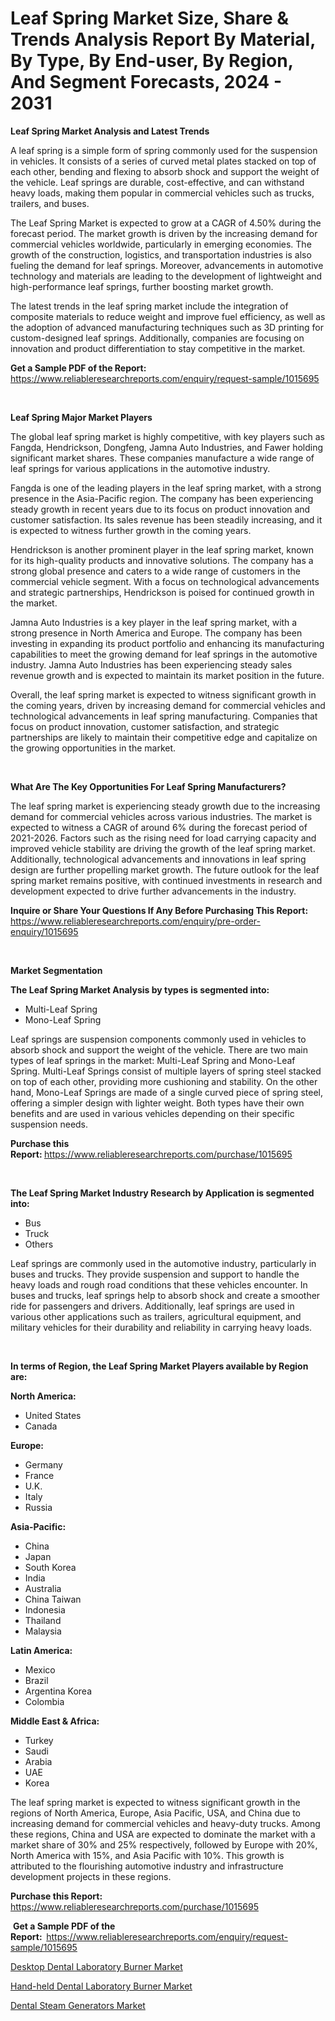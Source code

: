 <p><h1>Leaf Spring Market Size, Share & Trends Analysis Report By Material, By Type, By End-user, By Region, And Segment Forecasts, 2024 - 2031</h1></p><p><strong>Leaf Spring Market Analysis and Latest Trends</strong></p>
<p><p>A leaf spring is a simple form of spring commonly used for the suspension in vehicles. It consists of a series of curved metal plates stacked on top of each other, bending and flexing to absorb shock and support the weight of the vehicle. Leaf springs are durable, cost-effective, and can withstand heavy loads, making them popular in commercial vehicles such as trucks, trailers, and buses.</p><p>The Leaf Spring Market is expected to grow at a CAGR of 4.50% during the forecast period. The market growth is driven by the increasing demand for commercial vehicles worldwide, particularly in emerging economies. The growth of the construction, logistics, and transportation industries is also fueling the demand for leaf springs. Moreover, advancements in automotive technology and materials are leading to the development of lightweight and high-performance leaf springs, further boosting market growth.</p><p>The latest trends in the leaf spring market include the integration of composite materials to reduce weight and improve fuel efficiency, as well as the adoption of advanced manufacturing techniques such as 3D printing for custom-designed leaf springs. Additionally, companies are focusing on innovation and product differentiation to stay competitive in the market.</p></p>
<p><strong>Get a Sample PDF of the Report:&nbsp;</strong> <a href="https://www.reliableresearchreports.com/enquiry/request-sample/1015695">https://www.reliableresearchreports.com/enquiry/request-sample/1015695</a></p>
<p>&nbsp;</p>
<p><strong>Leaf Spring Major Market Players</strong></p>
<p><p>The global leaf spring market is highly competitive, with key players such as Fangda, Hendrickson, Dongfeng, Jamna Auto Industries, and Fawer holding significant market shares. These companies manufacture a wide range of leaf springs for various applications in the automotive industry.</p><p>Fangda is one of the leading players in the leaf spring market, with a strong presence in the Asia-Pacific region. The company has been experiencing steady growth in recent years due to its focus on product innovation and customer satisfaction. Its sales revenue has been steadily increasing, and it is expected to witness further growth in the coming years.</p><p>Hendrickson is another prominent player in the leaf spring market, known for its high-quality products and innovative solutions. The company has a strong global presence and caters to a wide range of customers in the commercial vehicle segment. With a focus on technological advancements and strategic partnerships, Hendrickson is poised for continued growth in the market.</p><p>Jamna Auto Industries is a key player in the leaf spring market, with a strong presence in North America and Europe. The company has been investing in expanding its product portfolio and enhancing its manufacturing capabilities to meet the growing demand for leaf springs in the automotive industry. Jamna Auto Industries has been experiencing steady sales revenue growth and is expected to maintain its market position in the future.</p><p>Overall, the leaf spring market is expected to witness significant growth in the coming years, driven by increasing demand for commercial vehicles and technological advancements in leaf spring manufacturing. Companies that focus on product innovation, customer satisfaction, and strategic partnerships are likely to maintain their competitive edge and capitalize on the growing opportunities in the market.</p></p>
<p>&nbsp;</p>
<p><strong>What Are The Key Opportunities For Leaf Spring Manufacturers?</strong></p>
<p><p>The leaf spring market is experiencing steady growth due to the increasing demand for commercial vehicles across various industries. The market is expected to witness a CAGR of around 6% during the forecast period of 2021-2026. Factors such as the rising need for load carrying capacity and improved vehicle stability are driving the growth of the leaf spring market. Additionally, technological advancements and innovations in leaf spring design are further propelling market growth. The future outlook for the leaf spring market remains positive, with continued investments in research and development expected to drive further advancements in the industry.</p></p>
<p><strong>Inquire or Share Your Questions If Any Before Purchasing This Report:</strong> <a href="https://www.reliableresearchreports.com/enquiry/pre-order-enquiry/1015695">https://www.reliableresearchreports.com/enquiry/pre-order-enquiry/1015695</a></p>
<p>&nbsp;</p>
<p><strong>Market Segmentation</strong></p>
<p><strong>The Leaf Spring Market Analysis by types is segmented into:</strong></p>
<p><ul><li>Multi-Leaf Spring</li><li>Mono-Leaf Spring</li></ul></p>
<p><p>Leaf springs are suspension components commonly used in vehicles to absorb shock and support the weight of the vehicle. There are two main types of leaf springs in the market: Multi-Leaf Spring and Mono-Leaf Spring. Multi-Leaf Springs consist of multiple layers of spring steel stacked on top of each other, providing more cushioning and stability. On the other hand, Mono-Leaf Springs are made of a single curved piece of spring steel, offering a simpler design with lighter weight. Both types have their own benefits and are used in various vehicles depending on their specific suspension needs.</p></p>
<p><strong>Purchase this Report:&nbsp;</strong><a href="https://www.reliableresearchreports.com/purchase/1015695">https://www.reliableresearchreports.com/purchase/1015695</a></p>
<p>&nbsp;</p>
<p><strong>The Leaf Spring Market Industry Research by Application is segmented into:</strong></p>
<p><ul><li>Bus</li><li>Truck</li><li>Others</li></ul></p>
<p><p>Leaf springs are commonly used in the automotive industry, particularly in buses and trucks. They provide suspension and support to handle the heavy loads and rough road conditions that these vehicles encounter. In buses and trucks, leaf springs help to absorb shock and create a smoother ride for passengers and drivers. Additionally, leaf springs are used in various other applications such as trailers, agricultural equipment, and military vehicles for their durability and reliability in carrying heavy loads.</p></p>
<p>&nbsp;</p>
<p><strong>In terms of Region, the Leaf Spring Market Players available by Region are:</strong></p>
<p>
    <p> <strong> North America: </strong>
        <ul>
            <li>United States</li>
            <li>Canada</li>
        </ul>
        </p> 
    <p> <strong> Europe: </strong>
        <ul>
            <li>Germany</li>
            <li>France</li>
            <li>U.K.</li>
            <li>Italy</li>
            <li>Russia</li>
        </ul>
        </p> 
    <p> <strong> Asia-Pacific: </strong>
        <ul>
            <li>China</li>
            <li>Japan</li>
            <li>South Korea</li>
            <li>India</li>
            <li>Australia</li>
            <li>China Taiwan</li>
            <li>Indonesia</li>
            <li>Thailand</li>
            <li>Malaysia</li>
        </ul>
        </p> 
    <p> <strong> Latin America: </strong>
        <ul>
            <li>Mexico</li>
            <li>Brazil</li>
            <li>Argentina Korea</li>
            <li>Colombia</li>
        </ul>
        </p> 
    <p> <strong> Middle East & Africa: </strong>
        <ul>
            <li>Turkey</li>
            <li>Saudi</li>
            <li>Arabia</li>
            <li>UAE</li>
            <li>Korea</li>
        </ul>
    </p>
    </p>
<p><p>The leaf spring market is expected to witness significant growth in the regions of North America, Europe, Asia Pacific, USA, and China due to increasing demand for commercial vehicles and heavy-duty trucks. Among these regions, China and USA are expected to dominate the market with a market share of 30% and 25% respectively, followed by Europe with 20%, North America with 15%, and Asia Pacific with 10%. This growth is attributed to the flourishing automotive industry and infrastructure development projects in these regions.</p></p>
<p><strong>Purchase this Report: </strong><a href="https://www.reliableresearchreports.com/purchase/1015695">https://www.reliableresearchreports.com/purchase/1015695</a></p>
<p>&nbsp;<strong>Get a Sample PDF of the Report:&nbsp;&nbsp;</strong><a href="https://www.reliableresearchreports.com/enquiry/request-sample/1015695">https://www.reliableresearchreports.com/enquiry/request-sample/1015695</a></p>
<p><strong></strong></p>
<p><p><a href="https://view.publitas.com/reportprime-1/desktop-dental-laboratory-burner-market-research-report-provides-thorough-industry-overview-which-offers-an-in-depth-analysis-of-product-trends-and-new-market-divisions/">Desktop Dental Laboratory Burner Market</a></p><p><a href="https://view.publitas.com/reportprime-1/hand-held-dental-laboratory-burner-market-research-report-unlocks-analysis-on-the-market-financial-status-market-size-and-market-revenue-upto-2030/">Hand-held Dental Laboratory Burner Market</a></p><p><a href="https://view.publitas.com/reportprime-1/dental-steam-generators-market-research-report-provides-thorough-industry-overview-which-offers-an-in-depth-analysis-of-product-trends-and-new-market-divisions/">Dental Steam Generators Market</a></p></p>